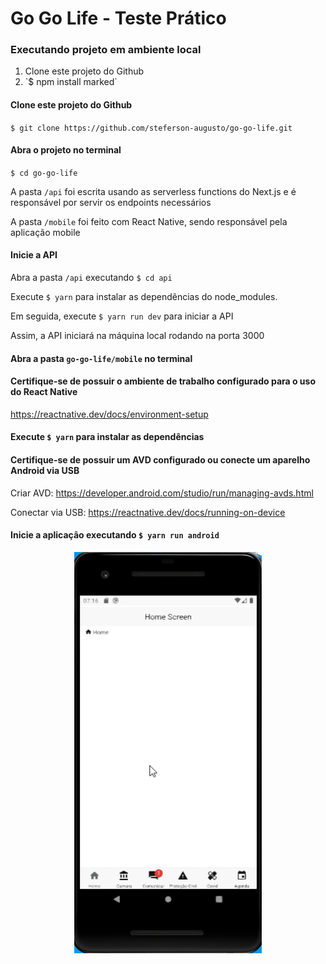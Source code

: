 # Go Go Life - Teste Prático

<h3>Executando projeto em ambiente local</h3>

<ol>
  <li>Clone este projeto do Github</li>
  <li>`$ npm install marked`</li>
</ol>

#### Clone este projeto do Github
`$ git clone https://github.com/steferson-augusto/go-go-life.git`

#### Abra o projeto no terminal
`$ cd go-go-life`

A pasta `/api` foi escrita usando as serverless functions do Next.js e é responsável por servir os endpoints necessários

A pasta `/mobile` foi feito com React Native, sendo responsável pela aplicação mobile

#### Inicie a API
Abra a pasta `/api` executando `$ cd api`

Execute `$ yarn` para instalar as dependências do node_modules.

Em seguida, execute `$ yarn run dev` para iniciar a API

Assim, a API iniciará na máquina local rodando na porta 3000

#### Abra a pasta `go-go-life/mobile` no terminal

#### Certifique-se de possuir o ambiente de trabalho configurado para o uso do React Native

https://reactnative.dev/docs/environment-setup

#### Execute `$ yarn` para instalar as dependências

#### Certifique-se de possuir um AVD configurado ou conecte um aparelho Android via USB

Criar AVD: https://developer.android.com/studio/run/managing-avds.html

Conectar via USB: https://reactnative.dev/docs/running-on-device

#### Inicie a aplicação executando `$ yarn run android`

<p align="center">
  <img src="./github/animation.gif" alt="Animação" width="300" >
</p>